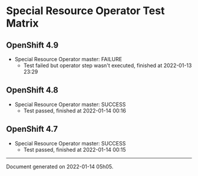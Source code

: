
Special Resource Operator Test Matrix
=====================================

OpenShift 4.9
-------------



* Special Resource Operator master: FAILURE
  - Test failed but operator step wasn't executed, finished at 2022-01-13 23:29

OpenShift 4.8
-------------



* Special Resource Operator master: SUCCESS
  - Test passed, finished at 2022-01-14 00:16

OpenShift 4.7
-------------



* Special Resource Operator master: SUCCESS
  - Test passed, finished at 2022-01-14 00:15

---
Document generated on 2022-01-14 05h05.
